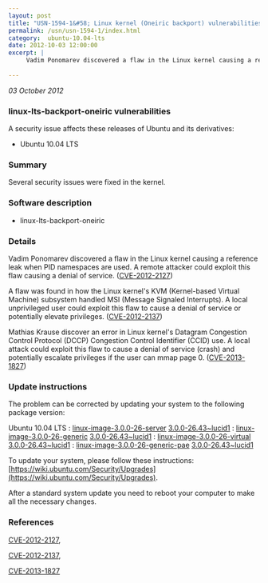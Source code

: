 ```yaml
---
layout: post
title: "USN-1594-1&#58; Linux kernel (Oneiric backport) vulnerabilities"
permalink: /usn/usn-1594-1/index.html
category:  ubuntu-10.04-lts
date: 2012-10-03 12:00:00
excerpt: |
     Vadim Ponomarev discovered a flaw in the Linux kernel causing a reference leak when PID namespaces are used. A remote attacker could exploit this flaw causing a denial of service. ([CVE-2012-2127](http://people.ubuntu.com/~ubuntu-security/cve/CVE-2012-2127))
    
--- 
```

 
 

*03 October 2012*

### linux-lts-backport-oneiric vulnerabilities

A security issue affects these releases of Ubuntu and its derivatives:

* Ubuntu 10.04 LTS

### Summary

Several security issues were fixed in the kernel. 

### Software description

* linux-lts-backport-oneiric 

### Details

 Vadim Ponomarev discovered a flaw in the Linux kernel causing a reference leak when PID namespaces are used. A remote attacker could exploit this flaw causing a denial of service. ([CVE-2012-2127](http://people.ubuntu.com/~ubuntu-security/cve/CVE-2012-2127))

A flaw was found in how the Linux kernel&#39;s KVM (Kernel-based Virtual Machine) subsystem handled MSI (Message Signaled Interrupts). A local unprivileged user could exploit this flaw to cause a denial of service or potentially elevate privileges. ([CVE-2012-2137](http://people.ubuntu.com/~ubuntu-security/cve/CVE-2012-2137))

Mathias Krause discover an error in Linux kernel&#39;s Datagram Congestion Control Protocol (DCCP) Congestion Control Identifier (CCID) use. A local attack could exploit this flaw to cause a denial of service (crash) and potentially escalate privileges if the user can mmap page 0. ([CVE-2013-1827](http://people.ubuntu.com/~ubuntu-security/cve/CVE-2013-1827)) 

### Update instructions

The problem can be corrected by updating your system to the following package version:

Ubuntu 10.04 LTS
 : [linux-image-3.0.0-26-server](https://launchpad.net/ubuntu/+source/linux-lts-backport-oneiric) <span> [3.0.0-26.43~lucid1](https://launchpad.net/ubuntu/+source/linux-lts-backport-oneiric/3.0.0-26.43~lucid1) </span> 
 : [linux-image-3.0.0-26-generic](https://launchpad.net/ubuntu/+source/linux-lts-backport-oneiric) <span> [3.0.0-26.43~lucid1](https://launchpad.net/ubuntu/+source/linux-lts-backport-oneiric/3.0.0-26.43~lucid1) </span> 
 : [linux-image-3.0.0-26-virtual](https://launchpad.net/ubuntu/+source/linux-lts-backport-oneiric) <span> [3.0.0-26.43~lucid1](https://launchpad.net/ubuntu/+source/linux-lts-backport-oneiric/3.0.0-26.43~lucid1) </span> 
 : [linux-image-3.0.0-26-generic-pae](https://launchpad.net/ubuntu/+source/linux-lts-backport-oneiric) <span> [3.0.0-26.43~lucid1](https://launchpad.net/ubuntu/+source/linux-lts-backport-oneiric/3.0.0-26.43~lucid1) </span> 

To update your system, please follow these instructions: [https://wiki.ubuntu.com/Security/Upgrades](https://wiki.ubuntu.com/Security/Upgrades).

After a standard system update you need to reboot your computer to make all the necessary changes. 

### References

 
 [CVE-2012-2127](http://people.ubuntu.com/~ubuntu-security/cve/CVE-2012-2127), 

 [CVE-2012-2137](http://people.ubuntu.com/~ubuntu-security/cve/CVE-2012-2137), 

 [CVE-2013-1827](http://people.ubuntu.com/~ubuntu-security/cve/CVE-2013-1827)
 

